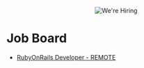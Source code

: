 <p align="center">
  <img src="https://raw.github.com/internetsistemas/hiring/master/hiring.jpg" alt="We're Hiring" />
</p>

# Job Board

* [RubyOnRails Developer - REMOTE](/rubyonrails-developer.pt-BR.md)
